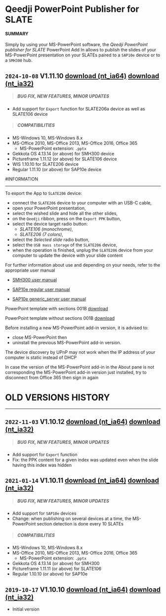 # Qeedji PowerPoint Publisher for SLATE

#### **SUMMARY**
Simply by using your MS-PowerPoint software, the *Qeedji PowerPoint publisher for SLATE* PowerPoint Add In allows to publish the slides of your MS-PowerPoint presentation on your SLATEs paired to a `SAP10e` device or to a `SMH300` hub.

## `2024-10-08` V1.11.10 [download (nt_ia64)](https://github.com/Qeedji/archives/blob/master/downloads/application-notes/qeedji_powerpoint_publisher_for_slates/qeedji_powerpoint_publisher_for_slate-nt_ia64-setup-1.11.10.msi) [download (nt_ia32)](application-notes/qeedji_powerpoint_publisher_for_slates/qeedji_powerpoint_publisher_for_slate-nt_ia32-setup-1.11.10.msi)
>##### **BUG FIX, NEW FEATURES, MINOR UPDATES**
- Add support for `Export` function for SLATE206a device as well as SLATE106 device
>##### **COMPATIBILITIES**
- MS-Windows 10, MS-Windows 8.x
- MS-Office 2010, MS-Office 2013, MS-Office 2016, Office 365
    - MS-PowerPoint extension: `.pptx`
- Gekkota OS 4.13.14 (or above) for SMH300 device
- Pictureframe 1.11.12 (or above) for SLATE106 device
- WIS 1.10.10 for SLATE206 device
- Regular 1.11.10 (or above) for SAP10e device

#INFORMATION
***********************************************************************

To export the App to `SLATE206` device:

- connect the `SLATE206` device to your computer with an USB-C cable,
- open your PowerPoint presentation,
- select the wished slide and hide all the other slides,
- on the `Qeedji` ribbon, press on the `Export PPK` button,
- select the device target radio button:
	- *SLATE106 (monochrome)*,
	- *SLATE206 (7 colors)*,
- select the *Selected slide* radio button,
- select the `USB mass storage` of the `SLATE206` device,
- when the operation is finished, unplug the `SLATE206` device from your computer to update the device with your slide content

For further information about use and depending on your needs, refer to the appropriate user manual

- [SMH300 user manual](http://www.innes.pro/en/support/index.php?SMH300/Firmware_and_documentation_for_SMH300)

- [SAP10e regular user manual](http://www.innes.pro/en/support/index.php?SAP10e/Regular)

- [SAP10e generic_server user manual](http://www.innes.pro/en/support/index.php?SAP10e/Generic_server)

PowerPoint template with sections 001B [download](https://github.com/Qeedji/archives/blob/master/downloads/application-notes/qeedji_powerpoint_publisher_for_slates/medical-practice_qeedji-template-with-sections.pptx)

PowerPoint template without sections 001B [download](https://github.com/Qeedji/archives/blob/master/downloads/application-notes/qeedji_powerpoint_publisher_for_slates/medical-practice_qeedji-template-without-sections.pptx)

Before installing a new MS-PowerPoint add-in version, it is advised to:
- close MS-PowerPoint then
- uninstall the previous MS-PowerPoint add-in version.

The device discovery by UPnP may not work when the IP address of your computer is static instead of DHCP

In case the version of the MS-PowerPoint add-in in the About pane is not corresponding the MS-PowerPoint add-in version just installed, try to disconnect from Office 365 then sign in again

# OLD VERSIONS HISTORY
***********************************************************************

## `2022-11-03` V1.10.12 [download (nt_ia64)](https://github.com/Qeedji/archives/blob/master/downloads/application-notes/qeedji_powerpoint_publisher_for_slates/qeedji_powerpoint_publisher_for_slate-nt_ia64-setup-1.10.12.msi) [download (nt_ia32)](application-notes/qeedji_powerpoint_publisher_for_slates/qeedji_powerpoint_publisher_for_slate-nt_ia32-setup-1.10.12.msi)
>##### **BUG FIX, NEW FEATURES, MINOR UPDATES**
- Add support for `Export` function
- Fix: the PPK content for a given index was updated even when the slide having this index was hidden

## `2021-01-14` V1.10.11 [download (nt_ia64)](https://github.com/Qeedji/archives/blob/master/downloads/application-notes/qeedji_powerpoint_publisher_for_slates/qeedji_powerpoint_publisher_for_slate-nt_ia64-setup-1.10.11.msi) [download (nt_ia32)](application-notes/qeedji_powerpoint_publisher_for_slates/qeedji_powerpoint_publisher_for_slate-nt_ia32-setup-1.10.11.msi)
>##### **BUG FIX, NEW FEATURES, MINOR UPDATES**
- Add support for `SAP10e` devices
- Change: when publishing on several devices at a time, the MS-PowerPoint section detection is done every 10 SLATEs
>##### **COMPATIBILITIES**
- MS-Windows 10, MS-Windows 8.x
- MS-Office 2010, MS-Office 2013, MS-Office 2016, Office 365
    - MS-PowerPoint extension: `.pptx`
- Gekkota OS 4.13.14 (or above) for SMH300
- Pictureframe 1.11.11 (or above) for SLATE106
- Regular 1.10.10 (or above) for SAP10e

## `2019-10-17` V1.10.10 [download (nt_ia64)](https://github.com/Qeedji/archives/blob/master/downloads/application-notes/qeedji_powerpoint_publisher_for_slates/qeedji_powerpoint_publisher_for_slate-nt_ia64-setup-1.10.10.msi) [download (nt_ia32)](application-notes/qeedji_powerpoint_publisher_for_slates/qeedji_powerpoint_publisher_for_slate-nt_ia32-setup-1.10.10.msi)
- Initial version
